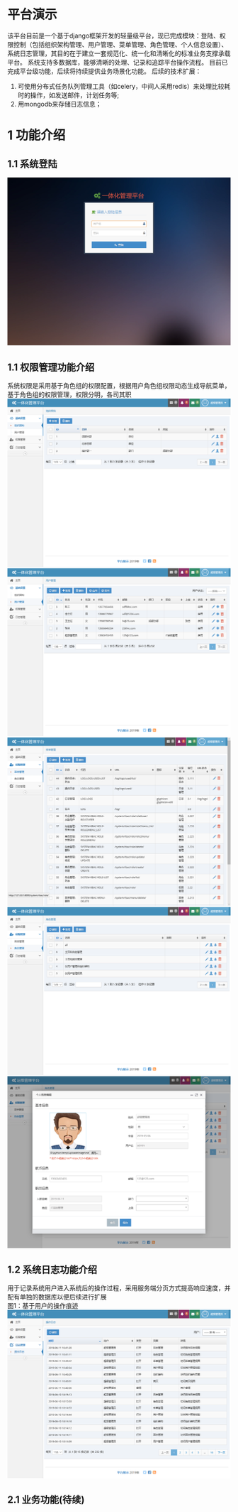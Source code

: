 # 平台演示
该平台目前是一个基于django框架开发的轻量级平台，现已完成模块：登陆、权限控制（包括组织架构管理、用户管理、菜单管理、角色管理、个人信息设置）、系统日志管理，其目的在于建立一套规范化、统一化和清晰化的标准业务支撑承载平台。
系统支持多数据库，能够清晰的处理、记录和追踪平台操作流程。
目前已完成平台级功能，后续将持续提供业务场景化功能。
后续的技术扩展：
1. 可使用分布式任务队列管理工具（如celery，中间人采用redis）来处理比较耗时的操作，如发送邮件，计划任务等;
2. 用mongodb来存储日志信息；

# 1 功能介绍
## 1.1 系统登陆
![image](https://github.com/hapjackye/platformshow/blob/master/Image/001.png)<br>
## 1.1 权限管理功能介绍
系统权限是采用基于角色组的权限配置，根据用户角色组权限动态生成导航菜单，基于角色组的权限管理，权限分明，各司其职<br>
![image](https://github.com/hapjackye/platformshow/blob/master/Image/002.png)<br>
![image](https://github.com/hapjackye/platformshow/blob/master/Image/003.png)<br>
![image](https://github.com/hapjackye/platformshow/blob/master/Image/004.png)<br>
![image](https://github.com/hapjackye/platformshow/blob/master/Image/005.png)<br>
![image](https://github.com/hapjackye/platformshow/blob/master/Image/006.png)<br>
## 1.2 系统日志功能介绍
用于记录系统用户进入系统后的操作过程，采用服务端分页方式提高响应速度，并配有单独的数据库以便后续进行扩展<br>
图1：基于用户的操作痕迹<br>
![image](https://github.com/hapjackye/platformshow/blob/master/Image/007.png)<br>
## 2.1 业务功能(待续)